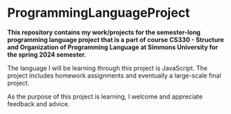 # ProgrammingLanguageProject


**This repository contains my work/projects for the semester-long programming language project that is a part of course CS330 - Structure and Organization of Programming Language at Simmons University for the spring 2024 semester.**

The language I will be learning through this project is JavaScript. The project includes homework assignments and eventually a large-scale final project.

As the purpose of this project is learning, I welcome and appreciate feedback and advice.


